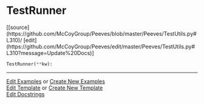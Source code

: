 # <a id="Peeves.TestUtils.TestRunner">TestRunner</a>
<div class="docs-source-link" markdown="1">
[[source](https://github.com/McCoyGroup/Peeves/blob/master/Peeves/TestUtils.py#L310)/
[edit](https://github.com/McCoyGroup/Peeves/edit/master/Peeves/TestUtils.py#L310?message=Update%20Docs)]
</div>

```python
TestRunner(**kw): 
```












---

[Edit Examples](https://github.com/McCoyGroup/Peeves/edit/gh-pages/ci/examples/Peeves/TestUtils/TestRunner.md) or 
[Create New Examples](https://github.com/McCoyGroup/Peeves/new/gh-pages/?filename=ci/examples/Peeves/TestUtils/TestRunner.md) <br/>
[Edit Template](https://github.com/McCoyGroup/Peeves/edit/gh-pages/ci/docs/Peeves/TestUtils/TestRunner.md) or 
[Create New Template](https://github.com/McCoyGroup/Peeves/new/gh-pages/?filename=ci/docs/templates/Peeves/TestUtils/TestRunner.md) <br/>
[Edit Docstrings](https://github.com/McCoyGroup/Peeves/edit/master/Peeves/TestUtils.py#L310?message=Update%20Docs)